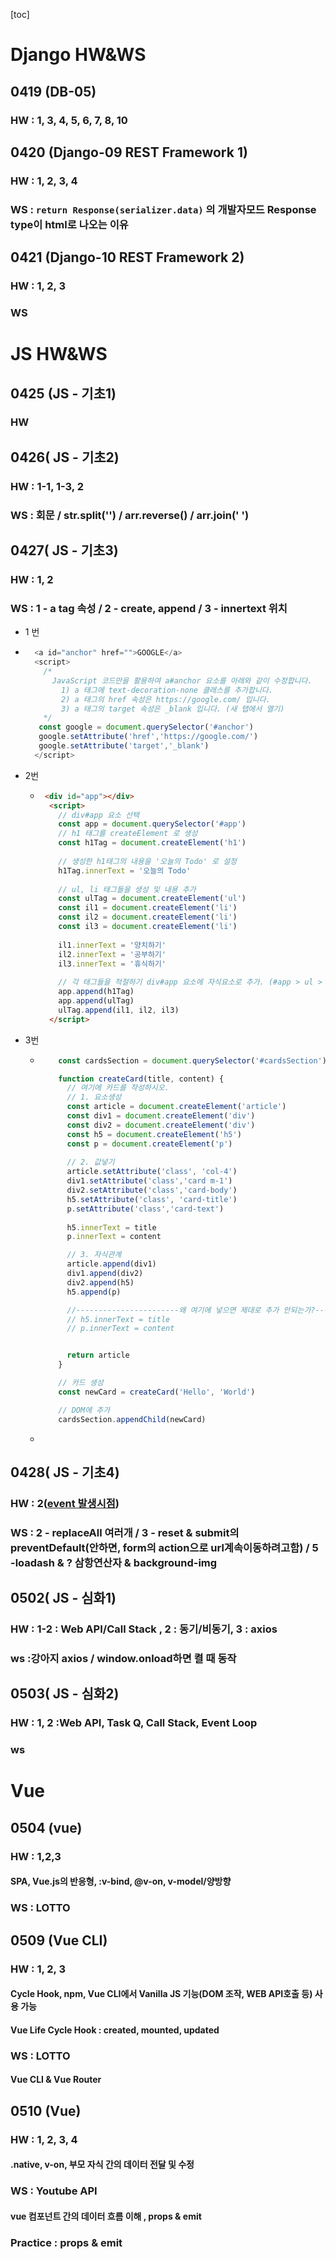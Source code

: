 [toc]

# Django HW&WS


## 0419 (DB-05)

### HW : 1, 3, 4, 5, 6, 7, 8, 10



## 0420 (Django-09 REST Framework 1)

### HW : 1, 2, 3, 4

### WS : `return Response(serializer.data)` 의 개발자모드 Response type이 html로 나오는 이유





## 0421 (Django-10 REST Framework 2)

### HW : 1, 2, 3

### WS























# JS HW&WS

## 0425 (JS - 기초1)

### HW



## 0426( JS - 기초2)

### HW : 1-1, 1-3, 2

###  WS :  회문 / str.split('') / arr.reverse() / arr.join(' ')





## 0427( JS - 기초3)

### HW : 1, 2

###  WS : 1 -  a tag 속성 / 2 - create, append / 3 - innertext 위치

+ 1 번

+ ```js
    <a id="anchor" href="">GOOGLE</a>
    <script>
      /*
        JavaScript 코드만을 활용하여 a#anchor 요소를 아래와 같이 수정합니다.
          1) a 태그에 text-decoration-none 클래스를 추가합니다.
          2) a 태그의 href 속성은 https://google.com/ 입니다.
          3) a 태그의 target 속성은 _blank 입니다. (새 탭에서 열기)
      */
     const google = document.querySelector('#anchor')
     google.setAttribute('href','https://google.com/')
     google.setAttribute('target','_blank')
    </script>
  ```

+ 2번

  + ```html
     <div id="app"></div>
      <script>
        // div#app 요소 선택
        const app = document.querySelector('#app')   
        // h1 태그를 createElement 로 생성
        const h1Tag = document.createElement('h1')
      
        // 생성한 h1태그의 내용을 '오늘의 Todo' 로 설정
        h1Tag.innerText = '오늘의 Todo'
      
        // ul, li 태그들을 생성 및 내용 추가
        const ulTag = document.createElement('ul')
        const il1 = document.createElement('li')
        const il2 = document.createElement('li')
        const il3 = document.createElement('li')
      
        il1.innerText = '양치하기'
        il2.innerText = '공부하기'
        il3.innerText = '휴식하기'
        
        // 각 태그들을 적절하기 div#app 요소에 자식요소로 추가. (#app > ul > li)
        app.append(h1Tag)
        app.append(ulTag)
        ulTag.append(il1, il2, il3)
      </script>
    ```

+ 3번

  + ```js
        const cardsSection = document.querySelector('#cardsSection')
    
        function createCard(title, content) {
          // 여기에 카드를 작성하시오.
          // 1. 요소생성
          const article = document.createElement('article')
          const div1 = document.createElement('div')
          const div2 = document.createElement('div')
          const h5 = document.createElement('h5')
          const p = document.createElement('p')
          
          // 2. 값넣기
          article.setAttribute('class', 'col-4')
          div1.setAttribute('class','card m-1')
          div2.setAttribute('class','card-body')
          h5.setAttribute('class', 'card-title')
          p.setAttribute('class','card-text')
          
          h5.innerText = title
          p.innerText = content
    
          // 3. 자식관계
          article.append(div1)
          div1.append(div2)
          div2.append(h5)
          h5.append(p)
    
          //-----------------------왜 여기에 넣으면 제대로 추가 안되는가?-----------
          // h5.innerText = title
          // p.innerText = content
    
    
          return article
        }
    
        // 카드 생성
        const newCard = createCard('Hello', 'World')
    
        // DOM에 추가
        cardsSection.appendChild(newCard)
    ```

  + 

## 0428( JS - 기초4)

### HW : 2([event 발생시점](https://developer.mozilla.org/ko/docs/Web/Events))

###  WS : 2 - replaceAll 여러개 / 3 - reset & submit의 preventDefault(안하면, form의 action으로 url계속이동하려고함) / 5 -loadash & ? 삼항연산자 & background-img







## 0502( JS - 심화1)

### HW : 1-2 : Web API/Call Stack , 2 : 동기/비동기, 3 : axios

### ws :강아지 axios / window.onload하면 켤 때 동작





## 0503( JS - 심화2)

### HW : 1, 2 :Web API, Task Q, Call Stack, Event Loop

### ws 







# Vue

## 0504 (vue)

### HW : 1,2,3

#### SPA, Vue.js의 반응형, :v-bind, @v-on, v-model/양방향

### WS : LOTTO







## 0509 (Vue CLI)

### HW :  1, 2, 3

#### Cycle Hook, npm, Vue CLI에서 Vanilla JS 기능(DOM 조작, WEB API호출 등) 사용 가능

#### Vue Life Cycle Hook : created, mounted, updated

### WS : LOTTO 

#### Vue CLI & Vue Router







## 0510 (Vue)

### HW : 1, 2, 3, 4

#### .native, v-on, 부모 자식 간의 데이터 전달 및 수정

### WS : Youtube API

#### vue 컴포넌트 간의 데이터 흐름 이해 , props & emit

### Practice  : props & emit

